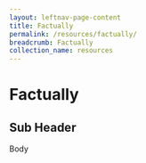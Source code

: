 ```yaml
---
layout: leftnav-page-content
title: Factually
permalink: /resources/factually/
breadcrumb: Factually
collection_name: resources
---
```


# Factually

## Sub Header

Body